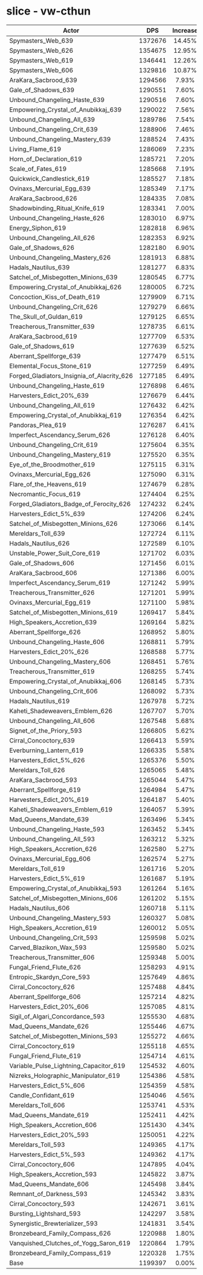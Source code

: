 # slice - vw-cthun
| Actor | DPS | Increase |
|---|:---:|:---:|
|Spymasters_Web_639|1372676|14.45%|
|Spymasters_Web_626|1354675|12.95%|
|Spymasters_Web_619|1346441|12.26%|
|Spymasters_Web_606|1329816|10.87%|
|AraKara_Sacbrood_639|1294566|7.93%|
|Gale_of_Shadows_639|1290551|7.60%|
|Unbound_Changeling_Haste_639|1290516|7.60%|
|Empowering_Crystal_of_Anubikkaj_639|1290022|7.56%|
|Unbound_Changeling_All_639|1289786|7.54%|
|Unbound_Changeling_Crit_639|1288906|7.46%|
|Unbound_Changeling_Mastery_639|1288524|7.43%|
|Living_Flame_619|1286069|7.23%|
|Horn_of_Declaration_619|1285721|7.20%|
|Scale_of_Fates_619|1285668|7.19%|
|Quickwick_Candlestick_619|1285527|7.18%|
|Ovinaxs_Mercurial_Egg_639|1285349|7.17%|
|AraKara_Sacbrood_626|1284335|7.08%|
|Shadowbinding_Ritual_Knife_619|1283341|7.00%|
|Unbound_Changeling_Haste_626|1283010|6.97%|
|Energy_Siphon_619|1282818|6.96%|
|Unbound_Changeling_All_626|1282353|6.92%|
|Gale_of_Shadows_626|1282180|6.90%|
|Unbound_Changeling_Mastery_626|1281913|6.88%|
|Hadals_Nautilus_639|1281277|6.83%|
|Satchel_of_Misbegotten_Minions_639|1280545|6.77%|
|Empowering_Crystal_of_Anubikkaj_626|1280005|6.72%|
|Concoction_Kiss_of_Death_619|1279909|6.71%|
|Unbound_Changeling_Crit_626|1279279|6.66%|
|The_Skull_of_Guldan_619|1279125|6.65%|
|Treacherous_Transmitter_639|1278735|6.61%|
|AraKara_Sacbrood_619|1277709|6.53%|
|Gale_of_Shadows_619|1277639|6.52%|
|Aberrant_Spellforge_639|1277479|6.51%|
|Elemental_Focus_Stone_619|1277259|6.49%|
|Forged_Gladiators_Insignia_of_Alacrity_626|1277185|6.49%|
|Unbound_Changeling_Haste_619|1276898|6.46%|
|Harvesters_Edict_20%_639|1276679|6.44%|
|Unbound_Changeling_All_619|1276432|6.42%|
|Empowering_Crystal_of_Anubikkaj_619|1276354|6.42%|
|Pandoras_Plea_619|1276287|6.41%|
|Imperfect_Ascendancy_Serum_626|1276128|6.40%|
|Unbound_Changeling_Crit_619|1275604|6.35%|
|Unbound_Changeling_Mastery_619|1275520|6.35%|
|Eye_of_the_Broodmother_619|1275115|6.31%|
|Ovinaxs_Mercurial_Egg_626|1275090|6.31%|
|Flare_of_the_Heavens_619|1274679|6.28%|
|Necromantic_Focus_619|1274404|6.25%|
|Forged_Gladiators_Badge_of_Ferocity_626|1274232|6.24%|
|Harvesters_Edict_5%_639|1274206|6.24%|
|Satchel_of_Misbegotten_Minions_626|1273066|6.14%|
|Mereldars_Toll_639|1272724|6.11%|
|Hadals_Nautilus_626|1272589|6.10%|
|Unstable_Power_Suit_Core_619|1271702|6.03%|
|Gale_of_Shadows_606|1271456|6.01%|
|AraKara_Sacbrood_606|1271386|6.00%|
|Imperfect_Ascendancy_Serum_619|1271242|5.99%|
|Treacherous_Transmitter_626|1271201|5.99%|
|Ovinaxs_Mercurial_Egg_619|1271100|5.98%|
|Satchel_of_Misbegotten_Minions_619|1269417|5.84%|
|High_Speakers_Accretion_639|1269164|5.82%|
|Aberrant_Spellforge_626|1268952|5.80%|
|Unbound_Changeling_Haste_606|1268811|5.79%|
|Harvesters_Edict_20%_626|1268588|5.77%|
|Unbound_Changeling_Mastery_606|1268451|5.76%|
|Treacherous_Transmitter_619|1268255|5.74%|
|Empowering_Crystal_of_Anubikkaj_606|1268145|5.73%|
|Unbound_Changeling_Crit_606|1268092|5.73%|
|Hadals_Nautilus_619|1267978|5.72%|
|Kaheti_Shadeweavers_Emblem_626|1267707|5.70%|
|Unbound_Changeling_All_606|1267548|5.68%|
|Signet_of_the_Priory_593|1266805|5.62%|
|Cirral_Concoctory_639|1266413|5.59%|
|Everburning_Lantern_619|1266335|5.58%|
|Harvesters_Edict_5%_626|1265376|5.50%|
|Mereldars_Toll_626|1265065|5.48%|
|AraKara_Sacbrood_593|1265044|5.47%|
|Aberrant_Spellforge_619|1264984|5.47%|
|Harvesters_Edict_20%_619|1264187|5.40%|
|Kaheti_Shadeweavers_Emblem_619|1264057|5.39%|
|Mad_Queens_Mandate_639|1263496|5.34%|
|Unbound_Changeling_Haste_593|1263452|5.34%|
|Unbound_Changeling_All_593|1263212|5.32%|
|High_Speakers_Accretion_626|1262580|5.27%|
|Ovinaxs_Mercurial_Egg_606|1262574|5.27%|
|Mereldars_Toll_619|1261716|5.20%|
|Harvesters_Edict_5%_619|1261687|5.19%|
|Empowering_Crystal_of_Anubikkaj_593|1261264|5.16%|
|Satchel_of_Misbegotten_Minions_606|1261202|5.15%|
|Hadals_Nautilus_606|1260718|5.11%|
|Unbound_Changeling_Mastery_593|1260327|5.08%|
|High_Speakers_Accretion_619|1260012|5.05%|
|Unbound_Changeling_Crit_593|1259598|5.02%|
|Carved_Blazikon_Wax_593|1259580|5.02%|
|Treacherous_Transmitter_606|1259348|5.00%|
|Fungal_Friend_Flute_626|1258293|4.91%|
|Entropic_Skardyn_Core_593|1257649|4.86%|
|Cirral_Concoctory_626|1257488|4.84%|
|Aberrant_Spellforge_606|1257214|4.82%|
|Harvesters_Edict_20%_606|1257085|4.81%|
|Sigil_of_Algari_Concordance_593|1255530|4.68%|
|Mad_Queens_Mandate_626|1255446|4.67%|
|Satchel_of_Misbegotten_Minions_593|1255272|4.66%|
|Cirral_Concoctory_619|1255118|4.65%|
|Fungal_Friend_Flute_619|1254714|4.61%|
|Variable_Pulse_Lightning_Capacitor_619|1254532|4.60%|
|Nizreks_Holographic_Manipulator_619|1254386|4.58%|
|Harvesters_Edict_5%_606|1254359|4.58%|
|Candle_Confidant_619|1254046|4.56%|
|Mereldars_Toll_606|1253741|4.53%|
|Mad_Queens_Mandate_619|1252411|4.42%|
|High_Speakers_Accretion_606|1251430|4.34%|
|Harvesters_Edict_20%_593|1250051|4.22%|
|Mereldars_Toll_593|1249365|4.17%|
|Harvesters_Edict_5%_593|1249362|4.17%|
|Cirral_Concoctory_606|1247895|4.04%|
|High_Speakers_Accretion_593|1245822|3.87%|
|Mad_Queens_Mandate_606|1245498|3.84%|
|Remnant_of_Darkness_593|1245342|3.83%|
|Cirral_Concoctory_593|1242671|3.61%|
|Bursting_Lightshard_593|1242297|3.58%|
|Synergistic_Brewterializer_593|1241831|3.54%|
|Bronzebeard_Family_Compass_626|1220988|1.80%|
|Vanquished_Clutches_of_Yogg_Saron_619|1220864|1.79%|
|Bronzebeard_Family_Compass_619|1220328|1.75%|
|Base|1199397|0.00%|
